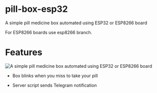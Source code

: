 # pill-box-esp32
A simple pill medicine box automated using ESP32 or ESP8266 board

For ESP8266 boards use esp8266 branch.

# Features

![A simple pill medicine box automated using ESP32 or ESP8266 board](demo.gif)

* Box blinks when you miss to take your pill

* Server script sends Telegram notification
  
